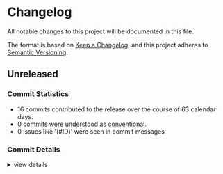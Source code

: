 # Changelog

All notable changes to this project will be documented in this file.

The format is based on [Keep a Changelog](https://keepachangelog.com/en/1.0.0/),
and this project adheres to [Semantic Versioning](https://semver.org/spec/v2.0.0.html).

## Unreleased

### Commit Statistics

<csr-read-only-do-not-edit/>

 - 16 commits contributed to the release over the course of 63 calendar days.
 - 0 commits were understood as [conventional](https://www.conventionalcommits.org).
 - 0 issues like '(#ID)' were seen in commit messages

### Commit Details

<csr-read-only-do-not-edit/>

<details><summary>view details</summary>

 * **Uncategorized**
    - Change import order ([`a9f2c7c`](https://github.com/Teamon9161/tevec/commit/a9f2c7c0c481a2d582fd33a3ee65821ba0d02388))
    - Add changelog ([`ca39664`](https://github.com/Teamon9161/tevec/commit/ca39664ddea9ae5122696175e0bad8679b03f44f))
    - Add description for crates ([`5ebd586`](https://github.com/Teamon9161/tevec/commit/5ebd586b29bde6de272812d3f5deeac14d3e4684))
    - Impl TError from io::Error, rename index out of bound io error to oob error ([`5592548`](https://github.com/Teamon9161/tevec/commit/5592548f3bace28036bb97c2918aac1d0530f30e))
    - Update polars to 0.41.3 ([`e536b04`](https://github.com/Teamon9161/tevec/commit/e536b04bcf3991e30056c0018dadac078335e84f))
    - Update polars version to 0.41.2 in tea-error ([`ee5fc22`](https://github.com/Teamon9161/tevec/commit/ee5fc222f4950f2188af6a49fb2c8072ceaee388))
    - Add ndarray for lazy ([`ae95363`](https://github.com/Teamon9161/tevec/commit/ae95363906748ddedc0c0a1c8a95bc301ea5e2b8))
    - Improve lazy implemention ([`89e7873`](https://github.com/Teamon9161/tevec/commit/89e7873e05c9cf1e27f4f4af9cdd5a593fe69e39))
    - Format ([`4bed0f2`](https://github.com/Teamon9161/tevec/commit/4bed0f2d58307b8d0e6a193083082174510cd974))
    - Improve datetime cast string and parse from string ([`c371665`](https://github.com/Teamon9161/tevec/commit/c3716655ea9adc8d7336639bacf539d69d0f70e6))
    - Merge branch 'master' of https://github.com/Teamon9161/tevec ([`60e5e52`](https://github.com/Teamon9161/tevec/commit/60e5e5283b5b49953a431e2183dd5e004f349658))
    - Simplify impl for polars backend, impl try_collect_trusted for polars backend ([`d959dab`](https://github.com/Teamon9161/tevec/commit/d959dabd919a937e63a65a2f2c1286a49f3bdc8e))
    - Improve macro terr ([`57a4d0c`](https://github.com/Teamon9161/tevec/commit/57a4d0c63b475dfc68d67b8c34db18ad6c62c7b6))
    - Improve macro terr ([`663a98f`](https://github.com/Teamon9161/tevec/commit/663a98f263b9ec2a8fbeb4360aa366b7188d0c73))
    - Improve tea-error crate ([`4354f8b`](https://github.com/Teamon9161/tevec/commit/4354f8b8a71660bb2a31f42d2c4c6dbe20264d84))
    - Add tea-error, impl Vec1View for [T; N] ([`35f9892`](https://github.com/Teamon9161/tevec/commit/35f989227626f3df3e6d22924dd6b9c26bc42d5d))
</details>

